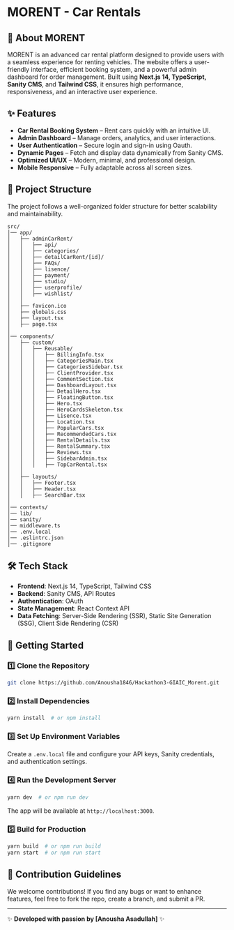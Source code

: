 # MORENT - Car Rentals

## 🚗 About MORENT
MORENT is an advanced car rental platform designed to provide users with a seamless experience for renting vehicles. The website offers a user-friendly interface, efficient booking system, and a powerful admin dashboard for order management. Built using **Next.js 14, TypeScript, Sanity CMS**, and **Tailwind CSS**, it ensures high performance, responsiveness, and an interactive user experience.

## ✨ Features
- **Car Rental Booking System** – Rent cars quickly with an intuitive UI.
- **Admin Dashboard** – Manage orders, analytics, and user interactions.
- **User Authentication** – Secure login and sign-in using Oauth.
- **Dynamic Pages** – Fetch and display data dynamically from Sanity CMS.
- **Optimized UI/UX** – Modern, minimal, and professional design.
- **Mobile Responsive** – Fully adaptable across all screen sizes.

## 📁 Project Structure
The project follows a well-organized folder structure for better scalability and maintainability.

```
src/
│── app/
│   ├── adminCarRent/
│   │   ├── api/
│   │   ├── categories/
│   │   ├── detailCarRent/[id]/
│   │   ├── FAQs/
│   │   ├── lisence/
│   │   ├── payment/
│   │   ├── studio/
│   │   ├── userprofile/
│   │   ├── wishlist/
│   │
│   ├── favicon.ico
│   ├── globals.css
│   ├── layout.tsx
│   ├── page.tsx
│
│── components/
│   ├── custom/
│   │   ├── Reusable/
│   │   │   ├── BillingInfo.tsx
│   │   │   ├── CategoriesMain.tsx
│   │   │   ├── CategoriesSidebar.tsx
│   │   │   ├── ClientProvider.tsx
│   │   │   ├── CommentSection.tsx
│   │   │   ├── DashboardLayout.tsx
│   │   │   ├── DetailHero.tsx
│   │   │   ├── FloatingButton.tsx
│   │   │   ├── Hero.tsx
│   │   │   ├── HeroCardsSkeleton.tsx
│   │   │   ├── Lisence.tsx
│   │   │   ├── Location.tsx
│   │   │   ├── PopularCars.tsx
│   │   │   ├── RecommendedCars.tsx
│   │   │   ├── RentalDetails.tsx
│   │   │   ├── RentalSummary.tsx
│   │   │   ├── Reviews.tsx
│   │   │   ├── SidebarAdmin.tsx
│   │   │   ├── TopCarRental.tsx
│   │
│   ├── layouts/
│   │   ├── Footer.tsx
│   │   ├── Header.tsx
│   │   ├── SearchBar.tsx
│
│── contexts/
│── lib/
│── sanity/
│── middleware.ts
│── .env.local
│── .eslintrc.json
│── .gitignore
```

## 🛠️ Tech Stack
- **Frontend**: Next.js 14, TypeScript, Tailwind CSS
- **Backend**: Sanity CMS, API Routes
- **Authentication**:  OAuth
- **State Management**: React Context API
- **Data Fetching**: Server-Side Rendering (SSR), Static Site Generation (SSG), Client Side Rendering (CSR)

## 🚀 Getting Started

### 1️⃣ Clone the Repository
```sh
git clone https://github.com/Anousha1846/Hackathon3-GIAIC_Morent.git

```

### 2️⃣ Install Dependencies
```sh
yarn install  # or npm install
```

### 3️⃣ Set Up Environment Variables
Create a `.env.local` file and configure your API keys, Sanity credentials, and authentication settings.

### 4️⃣ Run the Development Server
```sh
yarn dev  # or npm run dev
```
The app will be available at `http://localhost:3000`.

### 5️⃣ Build for Production
```sh
yarn build  # or npm run build
yarn start  # or npm run start
```

## 🎯 Contribution Guidelines
We welcome contributions! If you find any bugs or want to enhance features, feel free to fork the repo, create a branch, and submit a PR.

---
✨ **Developed with passion by [Anousha Asadullah]** ✨

